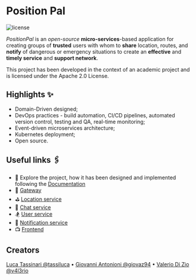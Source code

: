 # Position Pal

![license](https://img.shields.io/badge/Apache--2.0-green?style=for-the-badge)

_PositionPal_ is an _open-source_ **micro-services**-based application for creating groups of **trusted** users with whom to **share** location, routes, and **notify** of dangerous or emergency situations to create an **effective** and **timely service** and **support network**.

This project has been developed in the context of an academic project and is licensed under the Apache 2.0 License.

## Highlights ✨

- Domain-Driven designed;
- DevOps practices - build automation, CI/CD pipelines, automated version control, testing and QA, real-time monitoring;
- Event-driven microservices architecture;
- Kubernetes deployment;
- Open source.

## Useful links 🖇️

- 📗 Explore the project, how it has been designed and implemented following the [Documentation](https://position-pal.github.io/)
- 🚪 [Gateway](https://github.com/position-pal/gateway)
- ⛳️ [Location service](https://github.com/position-pal/location-service)
- 💬 [Chat service](https://github.com/position-pal/chat-service)
- 🏂 [User service](https://github.com/position-pal/user-service)
- 📣 [Notification service](https://github.com/position-pal/notification-service)
- 📺 [Frontend](https://github.com/position-pal/gui)

## Creators

[Luca Tassinari @tassiluca](https://github.com/tassiLuca) • [Giovanni Antonioni @giovaz94](https://github.com/giovaz94) • [Valerio Di Zio @v4l3rio](https://github.com/v4l3rio)
